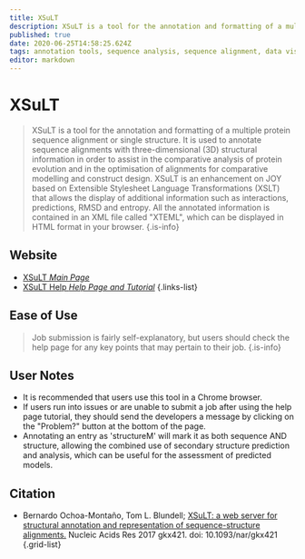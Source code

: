 ```yaml
---
title: XSuLT
description: XSuLT is a tool for the annotation and formatting of a multiple protein sequence alignment or single structure.
published: true
date: 2020-06-25T14:58:25.624Z
tags: annotation tools, sequence analysis, sequence alignment, data visualization, protein, structural alignment, model, protein domain, structural analysis, residue
editor: markdown
---
```


# XSuLT

> XSuLT is a tool for the annotation and formatting of a multiple protein sequence alignment or single structure. It is used to annotate sequence alignments with three-dimensional (3D) structural information in order to assist in the comparative analysis of protein evolution and in the optimisation of alignments for comparative modelling and construct design. XSuLT is an enhancement on JOY based on Extensible Stylesheet Language Transformations (XSLT) that allows the display of additional information such as interactions, predictions, RMSD and entropy. All the annotated information is contained in an XML file called "XTEML", which can be displayed in HTML format in your browser.
{.is-info}



## Website

- [XSuLT *Main Page*](http://mordred.bioc.cam.ac.uk/xsult/)
- [XSuLT Help *Help Page and Tutorial*](http://mordred.bioc.cam.ac.uk/xsult/help)
{.links-list}

## Ease of Use

> Job submission is fairly self-explanatory, but users should check the help page for any key points that may pertain to their job.
{.is-info}

## User Notes

- It is recommended that users use this tool in a Chrome browser.
- If users run into issues or are unable to submit a job after using the help page tutorial, they should send the developers a message by clicking on the "Problem?" button at the bottom of the page. 
- Annotating an entry as 'structureM' will mark it as both sequence AND structure, allowing the combined use of secondary structure prediction and analysis, which can be useful for the assessment of predicted models.

## Citation

- Bernardo Ochoa-Montaño, Tom L. Blundell; [XSuLT: a web server for structural annotation and representation of sequence-structure alignments.](https://academic.oup.com/nar/article/45/W1/W381/3828233) Nucleic Acids Res 2017 gkx421. doi: 10.1093/nar/gkx421
{.grid-list}